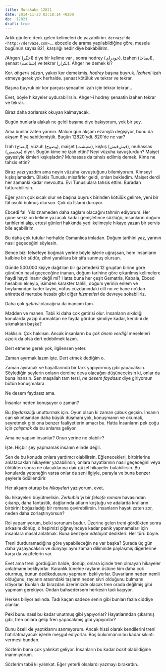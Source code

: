 ```yaml
---
title: Murakabe 12821
date: 2014-11-23 02:18:14 +0200
dp:  12821
draft: true
---
```


Artık günlere denk gelen kelimeleri de yazabilirim.
`dervaze'de <http://dervaze.com>`__ ebcedle de arama yapılabildiğine
göre, mesela bugünün sayısı 821, karşılığı nedir diye bakabilirim.

/Ahger/ (اخگر) diye bir kelime var , sonra hodrey (خودراي), izahen
(ايضاحا), şenaat (شناعت) ve tekrar (تکرار). Ahger ne demek ki?

Kor. *ahger-i sûzan*, yakıcı kor demekmiş. *hodrey* başına buyruk.
*İzaheni* izah etmeye gerek yok herhalde. şenaat kötülük ve tekrar ve
tekrar.

Başına buyruk bir kor parçası şenaatini izah için tekrar tekrar...

Evet, böyle hikayeler uydurabilirsin. Ahger-i hodrey şenaatin izahen
tekrar ve tekrar...

Biraz daha zorlarsak okuyan kalmayacak.

Bugün bunlarla alakalı ne geldi başıma diye bakıyorum, yok bir şey.

Ama bunlar zaten yarının. Malum gün akşam ezanıyla değişiyor, bunu da
akşam 6'ya sabitlemiştik. Bugün 12820'ydi. 820'de ne var?

İzah (ايضاح), vüzuh (وضوح), maişet (معيشت), kışkış (قيش‌قيش), muhassas
(مخصص) diyor. Bugün kime ne izah ettin? Neyi vüzuha kavuşturdun? Maişet
gayesiyle kimleri kışkışladın? Muhassas da tahsis edilmiş demek. Kime ne
tahsis ettin?

Biraz yazı yazdım ama neyin vüzuha kavuştuğunu bilemiyorum. Kimseyi
kışkışlamadım. Bilakis Tunuslu misafirler geldi, onları bekledim. Maişet
derdi her zamanki kadar mevcuttu. Evi Tunuslulara tahsis ettim. Buradan
tutturabilirsin.

Eğer yarın çok sıcak olur ve başına buyruk birinden kötülük gelirse,
yeni bir fâl usulü bulmuş olursun. Çok da İslamî duruyor.

Ebcedî fal. Yıldıznameden daha sağlam olacağını tahmin ediyorum. Her
güne sekiz on kelime yazacak kadar genişletince sözlüğü, insanların
doğum tarihlerini alıp, ertesi günleri hakkında yedi kelimeyle hikaye
yazan bir servis bile açabilirim.

Bu daha çok tutulur herhalde Osmanlıca imladan. Doğum tarihini yaz,
yarının nasıl geçeceğini söylesin.

Bence bizi felsefeye boğmak yerine böyle işlerle uğraşsan, hem
insanların kalbine bir südûr, zihni yaralılara bir şifa sunmuş olursun.

Günde 500.000 kişiye dağıtılan bir gazetedeki 12 gruptan birine göre
gününün nasıl geçeceğine inanan, doğum tarihine göre çıkarılmış
kelimelere haydi haydi inanır değil mi? Hatta buna her çeşit Gematria,
Kabala, Ebced hesabını ekleyip, isimden karakter tahlili, doğum yerinin
enlem ve boylamından kader tayini, nüfus cüzdanındaki cilt no ve hane
no'dan ahiretteki mertebe hesabı gibi diğer *hizmetleri* de devreye
sokabiliriz.

Daha çok *getirisi* olacağına da inancım tam.

Madden ve manen. Tabii ki daha çok getirisi olur. İnsanların sıkıldığı
konularda yazıp durmaktan ne fayda gördün şimdiye kadar, kendini de
sıkmaktan başka?

Haklısın. Çok haklısın. Ancak insanların bu *çok önem verdiği*
meseleleri azıcık da olsa dert edebilmek lazım.

Dert etmene gerek yok, ilgilensen yeter.

Zaman ayırmak lazım işte. Dert etmek dediğim o.

Zaman ayıracak ve hayatlarında bir fark yapıyormuş gibi yapacaksın.
Söylediğin şeylerin onların derdine deva olacağını düşüneceksin ki,
onlar da buna inansın. Sen maşallah tam tersi, *ne desem faydasız* diye
giriyorsun bütün konuşmalara.

Ne desem faydasız ama.

İnsanlar neden konuşuyor o zaman?

Bu *faydasızlığı* unutturmak için. Oyun olsun ki zaman çabuk geçsin.
İnsanın can sıkıntısından daha büyük düşmanı yok, konuşmanın ve okumak,
seyretmek gibi ona benzer faaliyetlerin amacı bu. Hatta İnsanların pek
çoğu için *çalışmak* da bu anlama geliyor.

Ama ne yapsın insanlar? Onun yerine ne olabilir?

İşte. Hiçbir şey yapmamak insanın elinde değil.

Sen de bu konuda onlara yardımcı olabilirsin. Eğlenecekleri,
birbirlerine anlatacakları hikayeler yazabilirsin, onlara hayatlarının
nasıl geçeceğini veya öldükten sonra ne olacaklarına dair güzel
hikayeler bulabilirsin. Bu konularda yeteneğin varsa onlar da seni
ilgiyle, parayla ve buna benzer şeylerle ödüllendirir.

Her akşam oturup bu *hikayeleri* yazıyorum, evet.

Bu hikayeleri büyütmelisin. *Zerkubia'yı* bir *felsefe romanı*
havasından çıkarıp, daha fantastik, dağlarında atların koştuğu ve
adalarda kralların birbirini boğazladığı bir romana çevirebilirsin.
İnsanların hayatı zaten zor, neden daha zorlaştırıyorsun?

Rol yapamıyorum, belki sorunum budur. Üzerine gelen treni gördükten
sonra arkasını dönüp, o hepimizi çiğneyinceye kadar panik yapmamaları
için insanlara masal anlatmak. Buna benziyor *edebiyat* dedikleri. Her
türü böyle.

Treni durduramadığına göre yapabileceğin ne var başka? Şurada üç gün
daha yaşayacaksın ve dünyayı aynı zaman diliminde paylaşmış diğerlerine
karşı da vazifelerin var.

Evet ama treni gördüğüm halde, dönüp, onlara içinde tren olmayan
hikayeler anlatmamı bekliyorlar. Karanlık tünelde rayların üstüne kim
daha çok oturmuş, bunun dedikodusunu yapmamı bekliyorlar. Duvarların
neden nemli olduğunu, rayların arasındaki taşların neden sivri olduğunu
bulmamı istiyorlar. Bunları da birazdan üzerimizde olacak tren orada
değilmiş gibi yapmam gerekiyor. Ondan bahsedersem herkesin tadı kaçıyor.

Herkes biliyor aslında. Tadı kaçan sadece senin gibi bunları fazla
ciddiye alanlar.

Peki bunu nasıl bu kadar unutmuş gibi yapıyorlar? Hayatlarından çıkarmış
gibi, tren onlara gelip fren yapacakmış gibi yapıyorlar?

Bunu özellikle yaptıklarını sanmıyorum. Ancak hissi olarak kendilerini
treni hatırlatmayacak işlerle meşgul ediyorlar. Boş bulunmanın bu kadar
sıkıntı vermesi bundan.

Sözlerin bana çok yalınkat geliyor. İnsanların bu kadar *basit*
olabildiğine inanmıyorum.

Sözlerim tabii ki yalınkat. Eğer yeterli olsalardı yazmayı bırakırdın.
